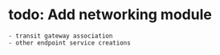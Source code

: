 # todo: Add networking module
    - transit gateway association
    - other endpoint service creations